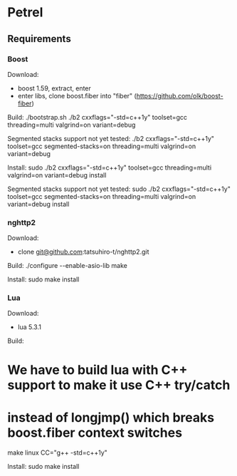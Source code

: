 Petrel
======

Requirements
------------

### Boost

Download:
- boost 1.59, extract, enter
- enter libs, clone boost.fiber into "fiber" (https://github.com/olk/boost-fiber)

Build:
./bootstrap.sh
./b2 cxxflags="-std=c++1y" toolset=gcc threading=multi valgrind=on variant=debug

Segmented stacks support not yet tested:
./b2 cxxflags="-std=c++1y" toolset=gcc segmented-stacks=on threading=multi valgrind=on variant=debug

Install:
sudo ./b2 cxxflags="-std=c++1y" toolset=gcc threading=multi valgrind=on variant=debug install

Segmented stacks support not yet tested:
sudo ./b2 cxxflags="-std=c++1y" toolset=gcc segmented-stacks=on threading=multi valgrind=on variant=debug install


### nghttp2

Download:
- clone git@github.com:tatsuhiro-t/nghttp2.git

Build:
./configure --enable-asio-lib
make

Install:
sudo make install

### Lua

Download:
- lua 5.3.1

Build:
# We have to build lua with C++ support to make it use C++ try/catch
# instead of longjmp() which breaks boost.fiber context switches
make linux CC="g++ -std=c++1y"

Install:
sudo make install
